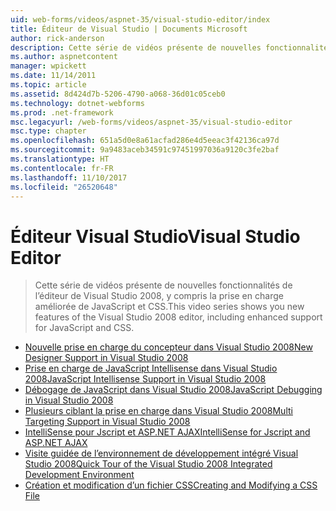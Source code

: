 ```yaml
---
uid: web-forms/videos/aspnet-35/visual-studio-editor/index
title: Éditeur de Visual Studio | Documents Microsoft
author: rick-anderson
description: Cette série de vidéos présente de nouvelles fonctionnalités de l’éditeur de Visual Studio 2008, y compris la prise en charge améliorée de JavaScript et CSS.
ms.author: aspnetcontent
manager: wpickett
ms.date: 11/14/2011
ms.topic: article
ms.assetid: 8d424d7b-5206-4790-a068-36d01c05ceb0
ms.technology: dotnet-webforms
ms.prod: .net-framework
msc.legacyurl: /web-forms/videos/aspnet-35/visual-studio-editor
msc.type: chapter
ms.openlocfilehash: 651a5d0e8a61acfad286e4d5eeac3f42136ca97d
ms.sourcegitcommit: 9a9483aceb34591c97451997036a9120c3fe2baf
ms.translationtype: HT
ms.contentlocale: fr-FR
ms.lasthandoff: 11/10/2017
ms.locfileid: "26520648"
---
```

<a name="visual-studio-editor"></a><span data-ttu-id="44947-103">Éditeur Visual Studio</span><span class="sxs-lookup"><span data-stu-id="44947-103">Visual Studio Editor</span></span>
====================
> <span data-ttu-id="44947-104">Cette série de vidéos présente de nouvelles fonctionnalités de l’éditeur de Visual Studio 2008, y compris la prise en charge améliorée de JavaScript et CSS.</span><span class="sxs-lookup"><span data-stu-id="44947-104">This video series shows you new features of the Visual Studio 2008 editor, including enhanced support for JavaScript and CSS.</span></span>


- [<span data-ttu-id="44947-105">Nouvelle prise en charge du concepteur dans Visual Studio 2008</span><span class="sxs-lookup"><span data-stu-id="44947-105">New Designer Support in Visual Studio 2008</span></span>](new-designer-support-in-visual-studio-2008.md)
- [<span data-ttu-id="44947-106">Prise en charge de JavaScript Intellisense dans Visual Studio 2008</span><span class="sxs-lookup"><span data-stu-id="44947-106">JavaScript Intellisense Support in Visual Studio 2008</span></span>](javascript-intellisense-support-in-visual-studio-2008.md)
- [<span data-ttu-id="44947-107">Débogage de JavaScript dans Visual Studio 2008</span><span class="sxs-lookup"><span data-stu-id="44947-107">JavaScript Debugging in Visual Studio 2008</span></span>](javascript-debugging-in-visual-studio-2008.md)
- [<span data-ttu-id="44947-108">Plusieurs ciblant la prise en charge dans Visual Studio 2008</span><span class="sxs-lookup"><span data-stu-id="44947-108">Multi Targeting Support in Visual Studio 2008</span></span>](multi-targeting-support-in-visual-studio-2008.md)
- [<span data-ttu-id="44947-109">IntelliSense pour Jscript et ASP.NET AJAX</span><span class="sxs-lookup"><span data-stu-id="44947-109">IntelliSense for Jscript and ASP.NET AJAX</span></span>](intellisense-for-jscript-and-aspnet-ajax.md)
- [<span data-ttu-id="44947-110">Visite guidée de l’environnement de développement intégré Visual Studio 2008</span><span class="sxs-lookup"><span data-stu-id="44947-110">Quick Tour of the Visual Studio 2008 Integrated Development Environment</span></span>](quick-tour-of-the-visual-studio-2008-integrated-development-environment.md)
- [<span data-ttu-id="44947-111">Création et modification d’un fichier CSS</span><span class="sxs-lookup"><span data-stu-id="44947-111">Creating and Modifying a CSS File</span></span>](creating-and-modifying-a-css-file.md)
